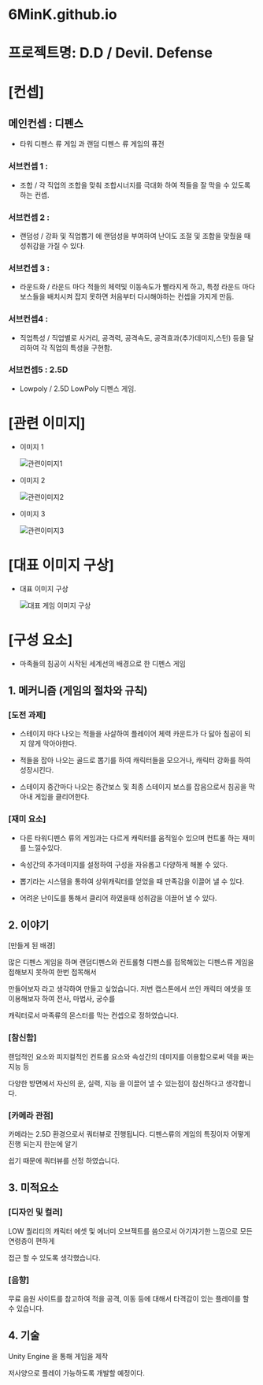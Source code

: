 # 6MinK.github.io

# 프로젝트명: D.D / Devil. Defense

# [컨셉]

## 메인컨셉 : 디펜스 

- 타워 디펜스 류 게임 과 랜덤 디펜스 류 게임의 퓨전

### 서브컨셉 1  :  

- 조합 / 각 직업의 조합을 맞춰 조합시너지를 극대화 하여 적들을 잘 막을 수 있도록 하는 컨셉.


### 서브컨셉 2 :  

- 랜덤성 / 강화 및 직업뽑기 에 랜덤성을 부여하여 난이도 조절 및 조합을 맞췄을 때 성취감을 가질 수 있다. 


### 서브컨셉 3 : 

- 라운드화 / 라운드 마다 적들의 체력및 이동속도가 빨라지게 하고, 특정 라운드 마다 보스들을 배치시켜 잡지 못하면 처음부터 다시해야하는 컨셉을 가지게 만듬. 


### 서브컨셉4 : 

- 직업특성 / 직업별로 사거리, 공격력, 공격속도, 공격효과(추가데미지,스턴) 등을 달리하여 각 직업의 특성을 구현함.


### 서브컨셉5 : 2.5D  

- Lowpoly / 2.5D LowPoly 디펜스 게임.




# [관련 이미지]
- 이미지 1
  
  ![관련이미지1](https://github.com/6MinK/6MinK.github.io/assets/147678500/80d92135-984d-4e8e-87b6-a23861db10de)

- 이미지 2
  
  ![관련이미지2](https://github.com/6MinK/6MinK.github.io/assets/147678500/1a7deedc-81c1-45f6-8b06-86e853ffe50e)

- 이미지 3
  
  ![관련이미지3](https://github.com/6MinK/6MinK.github.io/assets/147678500/13cb12af-8c78-4a03-be1c-4552ed4e4f0f)



# [대표 이미지 구상]

- 대표 이미지 구상
  
  ![대표 게임 이미지 구상](https://github.com/6MinK/6MinK.github.io/assets/147678500/c0119301-93d1-415b-98e8-82a83aee8813)


# [구성 요소] 
 - 마족들의 침공이 시작된 세계선의 배경으로 한 디펜스 게임 

## 1. 메커니즘 (게임의 절차와 규칙)



### [도전 과제] 

- 스테이지 마다 나오는 적들을 사살하여 플레이어 체력 카운트가 다 닳아 침공이 되지 않게 막아야한다.

- 적들을 잡아 나오는 골드로 뽑기를 하여 캐릭터들을 모으거나, 캐릭터 강화를 하여 성장시킨다.

- 스테이지 중간마다 나오는 중간보스 및 최종 스테이지 보스를 잡음으로서 침공을 막아내 게임을 클리어한다.



### [재미 요소]

- 다른 타워디펜스 류의 게임과는 다르게 캐릭터를 움직일수 있으며 컨트롤 하는 재미를 느낄수있다.

- 속성간의 추가데미지를 설정하여 구성을 자유롭고 다양하게 해볼 수 있다. 

- 뽑기라는 시스템을 통하여 상위캐릭터를 얻었을 때 만족감을 이끌어 낼 수 있다. 

- 어려운 난이도를 통해서 클리어 하였을때 성취감을 이끌어 낼 수 있다. 



## 2. 이야기



[만들게 된 배경]

많은 디펜스 게임을 하며 랜덤디펜스와 컨트롤형 디펜스를 접목해있는 디펜스류 게임을 접해보지 못하여 한번 접목해서 

만들어보자 라고 생각하여 만들고 싶었습니다. 저번 캡스톤에서 쓰인 캐릭터 에셋을 또 이용해보자 하여 전사, 마법사, 궁수를 

캐릭터로서 마족류의 몬스터를 막는 컨셉으로 정하였습니다. 


### [참신함]

랜덤적인 요소와 피지컬적인 컨트롤 요소와 속성간의 데미지를 이용함으로써 덱을 짜는 지능 등 

 다양한 방면에서 자신의 운, 실력, 지능 을 이끌어 낼 수 있는점이 참신하다고 생각합니다.

 
### [카메라 관점] 

카메라는 2.5D 환경으로서 쿼터뷰로 진행됩니다. 디펜스류의 게임의 특징이자 어떻게 진행 되는지 한눈에 알기 

쉽기 때문에 쿼터뷰를 선정 하였습니다.



## 3. 미적요소



### [디자인 및 컬러]

LOW 퀄리티의 캐릭터 에셋 및 에너미 오브젝트를 씀으로서 아기자기한 느낌으로 모든 연령층이 편하게 

접근 할 수 있도록 생각했습니다. 



### [음향]

무료 음원 사이트를 참고하여 적을 공격, 이동 등에 대해서 타격감이 있는 플레이를 할 수 있습니다.



## 4. 기술

Unity Engine 을 통해 게임을 제작 

저사양으로 플레이 가능하도록 개발할 예정이다.
